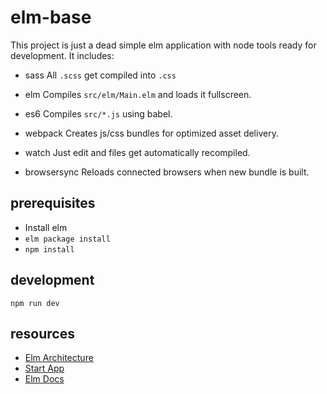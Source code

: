 # elm-base

This project is just a dead simple elm application with 
node tools ready for development. It includes:

- sass
  All `.scss` get compiled into `.css`

- elm
  Compiles `src/elm/Main.elm` and loads it fullscreen.

- es6
  Compiles `src/*.js` using babel.

- webpack
  Creates js/css bundles for optimized asset delivery.

- watch
  Just edit and files get automatically recompiled.

- browsersync
  Reloads connected browsers when new bundle is built.


## prerequisites

- Install elm
- `elm package install`
- `npm install`

## development
`npm run dev`

## resources

- [Elm Architecture](https://github.com/evancz/elm-architecture-tutorial/)
- [Start App](https://github.com/evancz/start-app)
- [Elm Docs](http://elm-lang.org/docs)